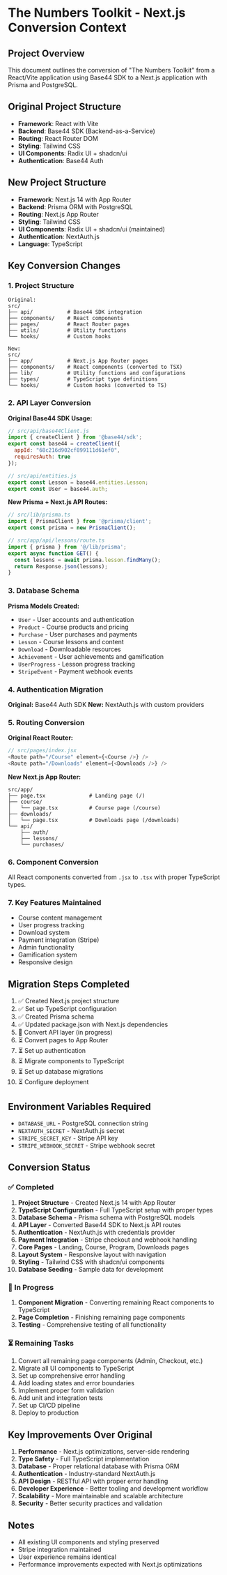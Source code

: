 # The Numbers Toolkit - Next.js Conversion Context

## Project Overview
This document outlines the conversion of "The Numbers Toolkit" from a React/Vite application using Base44 SDK to a Next.js application with Prisma and PostgreSQL.

## Original Project Structure
- **Framework**: React with Vite
- **Backend**: Base44 SDK (Backend-as-a-Service)
- **Routing**: React Router DOM
- **Styling**: Tailwind CSS
- **UI Components**: Radix UI + shadcn/ui
- **Authentication**: Base44 Auth

## New Project Structure
- **Framework**: Next.js 14 with App Router
- **Backend**: Prisma ORM with PostgreSQL
- **Routing**: Next.js App Router
- **Styling**: Tailwind CSS
- **UI Components**: Radix UI + shadcn/ui (maintained)
- **Authentication**: NextAuth.js
- **Language**: TypeScript

## Key Conversion Changes

### 1. Project Structure
```
Original:
src/
├── api/           # Base44 SDK integration
├── components/    # React components
├── pages/         # React Router pages
├── utils/         # Utility functions
└── hooks/         # Custom hooks

New:
src/
├── app/           # Next.js App Router pages
├── components/    # React components (converted to TSX)
├── lib/           # Utility functions and configurations
├── types/         # TypeScript type definitions
└── hooks/         # Custom hooks (converted to TS)
```

### 2. API Layer Conversion
**Original Base44 SDK Usage:**
```javascript
// src/api/base44Client.js
import { createClient } from '@base44/sdk';
export const base44 = createClient({
  appId: "68c216d902cf899111d61ef0", 
  requiresAuth: true
});

// src/api/entities.js
export const Lesson = base44.entities.Lesson;
export const User = base44.auth;
```

**New Prisma + Next.js API Routes:**
```typescript
// src/lib/prisma.ts
import { PrismaClient } from '@prisma/client';
export const prisma = new PrismaClient();

// src/app/api/lessons/route.ts
import { prisma } from '@/lib/prisma';
export async function GET() {
  const lessons = await prisma.lesson.findMany();
  return Response.json(lessons);
}
```

### 3. Database Schema
**Prisma Models Created:**
- `User` - User accounts and authentication
- `Product` - Course products and pricing
- `Purchase` - User purchases and payments
- `Lesson` - Course lessons and content
- `Download` - Downloadable resources
- `Achievement` - User achievements and gamification
- `UserProgress` - Lesson progress tracking
- `StripeEvent` - Payment webhook events

### 4. Authentication Migration
**Original:** Base44 Auth SDK
**New:** NextAuth.js with custom providers

### 5. Routing Conversion
**Original React Router:**
```javascript
// src/pages/index.jsx
<Route path="/Course" element={<Course />} />
<Route path="/Downloads" element={<Downloads />} />
```

**New Next.js App Router:**
```
src/app/
├── page.tsx              # Landing page (/)
├── course/
│   └── page.tsx          # Course page (/course)
├── downloads/
│   └── page.tsx          # Downloads page (/downloads)
└── api/
    ├── auth/
    ├── lessons/
    └── purchases/
```

### 6. Component Conversion
All React components converted from `.jsx` to `.tsx` with proper TypeScript types.

### 7. Key Features Maintained
- Course content management
- User progress tracking
- Download system
- Payment integration (Stripe)
- Admin functionality
- Gamification system
- Responsive design

## Migration Steps Completed
1. ✅ Created Next.js project structure
2. ✅ Set up TypeScript configuration
3. ✅ Created Prisma schema
4. ✅ Updated package.json with Next.js dependencies
5. 🔄 Convert API layer (in progress)
6. ⏳ Convert pages to App Router
7. ⏳ Set up authentication
8. ⏳ Migrate components to TypeScript
9. ⏳ Set up database migrations
10. ⏳ Configure deployment

## Environment Variables Required
- `DATABASE_URL` - PostgreSQL connection string
- `NEXTAUTH_SECRET` - NextAuth.js secret
- `STRIPE_SECRET_KEY` - Stripe API key
- `STRIPE_WEBHOOK_SECRET` - Stripe webhook secret

## Conversion Status

### ✅ Completed
1. **Project Structure** - Created Next.js 14 with App Router
2. **TypeScript Configuration** - Full TypeScript setup with proper types
3. **Database Schema** - Prisma schema with PostgreSQL models
4. **API Layer** - Converted Base44 SDK to Next.js API routes
5. **Authentication** - NextAuth.js with credentials provider
6. **Payment Integration** - Stripe checkout and webhook handling
7. **Core Pages** - Landing, Course, Program, Downloads pages
8. **Layout System** - Responsive layout with navigation
9. **Styling** - Tailwind CSS with shadcn/ui components
10. **Database Seeding** - Sample data for development

### 🔄 In Progress
1. **Component Migration** - Converting remaining React components to TypeScript
2. **Page Completion** - Finishing remaining page components
3. **Testing** - Comprehensive testing of all functionality

### ⏳ Remaining Tasks
1. Convert all remaining page components (Admin, Checkout, etc.)
2. Migrate all UI components to TypeScript
3. Set up comprehensive error handling
4. Add loading states and error boundaries
5. Implement proper form validation
6. Add unit and integration tests
7. Set up CI/CD pipeline
8. Deploy to production

## Key Improvements Over Original

1. **Performance** - Next.js optimizations, server-side rendering
2. **Type Safety** - Full TypeScript implementation
3. **Database** - Proper relational database with Prisma ORM
4. **Authentication** - Industry-standard NextAuth.js
5. **API Design** - RESTful API with proper error handling
6. **Developer Experience** - Better tooling and development workflow
7. **Scalability** - More maintainable and scalable architecture
8. **Security** - Better security practices and validation

## Notes
- All existing UI components and styling preserved
- Stripe integration maintained
- User experience remains identical
- Performance improvements expected with Next.js optimizations
